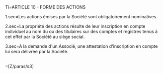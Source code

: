 Ti=ARTICLE 10 - FORME DES ACTIONS<br>

1.sec=Les actions émises par la Société sont obligatoirement nominatives.

2.sec=La propriété des actions résulte de leur inscription en compte individuel au nom du ou des titulaires sur des comptes et registres tenus à cet effet par la Société au siège social.

3.sec=A la demande d'un Associé, une attestation d'inscription en compte lui sera délivrée par la Société.<br><br>

=[Z/paras/s3]